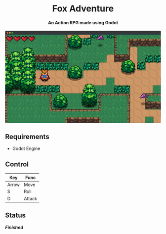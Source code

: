 <h1 align="center">Fox Adventure</h1>
<h4 align="center">An Action RPG made using Godot</h4>


![fox-adventure](https://github.com/kurnyaannn/fox-adventure/blob/master/thumb.png?raw=true)

## Requirements
* Godot Engine

## Control
  Key | Func
  -------- | ---------
  Arrow  | Move
  S  | Roll
  D  | Attack
  
## Status
***Finished***
